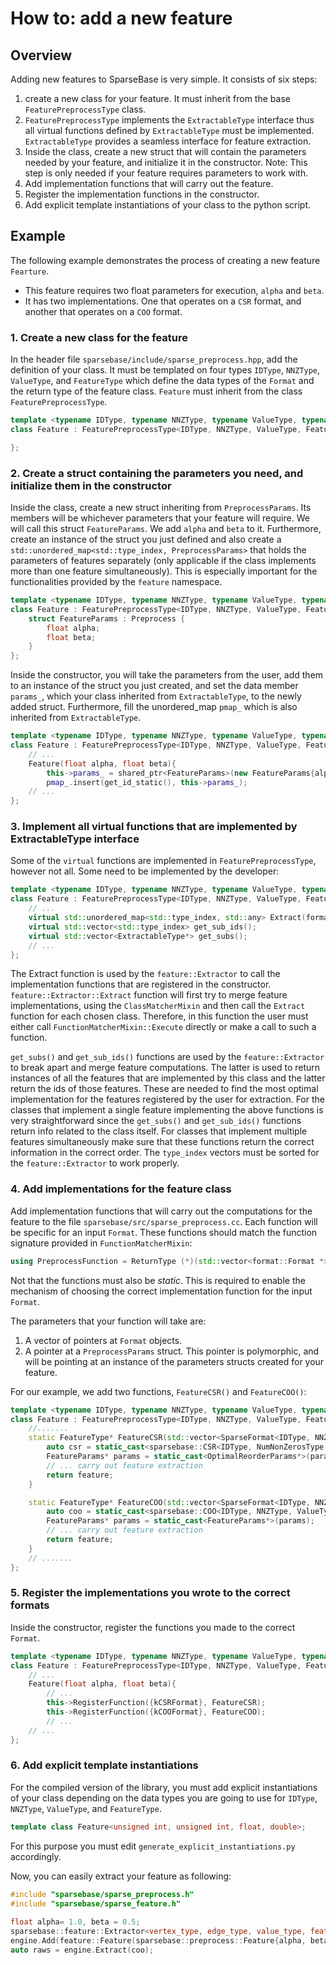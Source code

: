 # How to: add a new feature

## Overview

Adding new features to SparseBase is very simple. It consists of six steps:

1. create a new class for your feature. It must inherit from the base `FeaturePreprocessType` class.
2. `FeaturePreprocessType` implements the `ExtractableType` interface thus all virtual functions defined by `ExtractableType` must be implemented. `ExtractableType` provides a seamless interface for feature extraction.
3. Inside the class, create a new struct that will contain the parameters needed by your feature, and initialize it in the constructor. Note: This step is only needed if your feature requires parameters to work with.
4. Add implementation functions that will carry out the feature.
5. Register the implementation functions in the constructor.
6. Add explicit template instantiations of your class to the python script.

## Example

The following example demonstrates the process of creating a new feature `Fearture`.

- This feature requires two float parameters for execution, `alpha` and `beta`.
- It has two implementations. One that operates on a `CSR` format, and another that operates on a `COO` format.

### 1. Create a new class for the feature

In the header file `sparsebase/include/sparse_preprocess.hpp`, add the definition of your class. It must be templated on four types `IDType`, `NNZType`, `ValueType`, and `FeatureType` which define the data types of the `Format` and the return type of the feature class. `Feature` must inherit from the class `FeaturePreprocessType`.

```cpp
template <typename IDType, typename NNZType, typename ValueType, typename FeatureType>
class Feature : FeaturePreprocessType<IDType, NNZType, ValueType, FeatureType> {

};
```

### 2. Create a struct containing the parameters you need, and initialize them in the constructor

Inside the class, create a new struct inheriting from `PreprocessParams`. Its members will be whichever parameters that your feature will require. We will call this struct `FeatureParams`. We add `alpha` and `beta` to it.
Furthermore, create an instance of the struct you just defined and also create a `std::unordered_map<std::type_index, PreprocessParams>` that holds the parameters of features separately (only applicable if the class implements more than one feature simultaneously). This is especially important for the functionalities provided by the `feature` namespace.

```cpp
template <typename IDType, typename NNZType, typename ValueType, typename FeatureType>
class Feature : FeaturePreprocessType<IDType, NNZType, ValueType, FeatureType> {
	struct FeatureParams : Preprocess {
		float alpha;
		float beta;
	}
};
```

Inside the constructor, you will take the parameters from the user, add them to an instance of the struct you just created, and set the data member `params_`, which your class inherited from `ExtractableType`, to the newly added struct. 
Furthermore, fill the unordered_map `pmap_` which is also inherited from `ExtractableType`. 

```cpp
template <typename IDType, typename NNZType, typename ValueType, typename FeatureType>
class Feature : FeaturePreprocessType<IDType, NNZType, ValueType, FeatureType> {
	// ...
	Feature(float alpha, float beta){
		this->params_ = shared_ptr<FeatureParams>(new FeatureParams{alpha, beta});
        pmap_.insert(get_id_static(), this->params_);
	// ...
};
```

### 3. Implement all virtual functions that are implemented by ExtractableType interface

Some of the `virtual` functions are implemented in `FeaturePreprocessType`, however not all. Some need to be implemented by the developer:

```cpp
template <typename IDType, typename NNZType, typename ValueType, typename FeatureType>
class Feature : FeaturePreprocessType<IDType, NNZType, ValueType, FeatureType> {
	// ...
    virtual std::unordered_map<std::type_index, std::any> Extract(format::Format * format);
    virtual std::vector<std::type_index> get_sub_ids();
    virtual std::vector<ExtractableType*> get_subs();
	// ...
};
```
The Extract function is used by the `feature::Extractor` to call the implementation functions that are registered in the constructor. `feature::Extractor::Extract` function will first try to merge feature implementations, using the `ClassMatcherMixin` and then call the `Extract` function for each chosen class. Therefore, in this function the user must either call `FunctionMatcherMixin::Execute` directly or make a call to such a function. 

`get_subs()` and `get_sub_ids()` functions are used by the `feature::Extractor` to break apart and merge feature computations. The latter is used to return instances of all the features that are implemented by this class and the latter return the ids of those features. These are needed to find the most optimal implementation for the features registered by the user for extraction. For the classes that implement a single feature implementing the above functions is very straightforward since the `get_subs()` and `get_sub_ids()` functions return info related to the class itself. For classes that implement multiple features simultaneously make sure that these functions return the correct information in the correct order. The `type_index` vectors must be sorted for the `feature::Extractor` to work properly.

### 4. Add implementations for the feature class

Add implementation functions that will carry out the computations for the feature to the file `sparsebase/src/sparse_preprocess.cc`. Each function will be specific for an input `Format`. These functions should match the function signature provided in `FunctionMatcherMixin`:

```cpp
using PreprocessFunction = ReturnType (*)(std::vector<format::Format *>, PreprocessParams *);
```
Not that the functions must also be *static*. This is required to enable the mechanism of choosing the correct implementation function for the input `Format`.

The parameters that your function will take are:

1. A vector of pointers at `Format` objects.
2. A pointer at a `PreprocessParams` struct. This pointer is polymorphic, and will be pointing at an instance of the parameters structs created for your feature.

For our example, we add two functions, `FeatureCSR()` and `FeatureCOO()`:

```cpp
template <typename IDType, typename NNZType, typename ValueType, typename FeatureType>
class Feature : FeaturePreprocessType<IDType, NNZType, ValueType, FeatureType> {
	//.......
	static FeatureType* FeatureCSR(std::vector<SparseFormat<IDType, NNZType, ValueType>*> input_sf, PreprocessParams* params){
		auto csr = static_cast<sparsebase::CSR<IDType, NumNonZerosType, ValueType>(input_sf[0]);
		FeatureParams* params = static_cast<OptimalReorderParams*>(params);
		// ... carry out feature extraction
		return feature;
	}

	static FeatureType* FeatureCOO(std::vector<SparseFormat<IDType, NNZType, ValueType>*> input_sf, PreprocessParams* params){
		auto coo = static_cast<sparsebase::COO<IDType, NNZType, ValueType>(input_sf[0]);
		FeatureParams* params = static_cast<FeatureParams*>(params);
		// ... carry out feature extraction
		return feature;
	}
	// .......
};
```

### 5. Register the implementations you wrote to the correct formats

Inside the constructor, register the functions you made to the correct `Format`.

```cpp
template <typename IDType, typename NNZType, typename ValueType, typename FeatureType>
class Feature : FeaturePreprocessType<IDType, NNZType, ValueType, FeatureType> {
	// ...
	Feature(float alpha, float beta){
		// ...
		this->RegisterFunction({kCSRFormat}, FeatureCSR);
		this->RegisterFunction({kCOOFormat}, FeatureCOO);
		// ...
	// ...
};
```

### 6. Add explicit template instantiations

For the compiled version of the library, you must add explicit instantiations of your class depending on the data types you are going to use for `IDType`, `NNZType`, `ValueType`, and `FeatureType`.

```cpp
template class Feature<unsigned int, unsigned int, float, double>;
```

For this purpose you must edit `generate_explicit_instantiations.py` accordingly.

Now, you can easily extract your feature as following:

```cpp
#include "sparsebase/sparse_preprocess.h"
#include "sparsebase/sparse_feature.h"
 
float alpha= 1.0, beta = 0.5;
sparsebase::feature::Extractor<vertex_type, edge_type, value_type, feature_type> engine;
engine.Add(feature::Feature(sparsebase::preprocess::Feature{alpha, beta}));
auto raws = engine.Extract(coo);
```